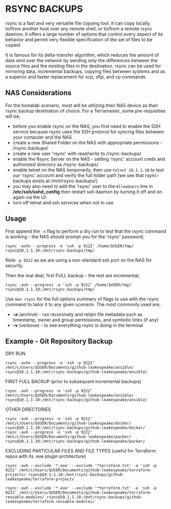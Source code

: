 # RSYNC BACKUPS
rsync is a fast and very versatile file copying tool. It can copy locally, to/from another host over any remote shell, or to/from a remote rsync daemon. It offers a large number of options that control every aspect of its behavior and permit very flexible specification of the set of files to be copied. 

It is famous for its delta-transfer algorithm, which reduces the amount of data sent over the network by sending only the differences between the source files and the existing files in the destination. rsync can be used for mirroring data, incremental backups, copying files between systems and as a superior and faster replacement for scp, sftp, and cp commands.

## NAS Considerations
For the homelab scenario, most will be utilizing their NAS device as their rsync backup destination of choice. For a Terramaster, some pre-requisities will be;

- before you enable rsync on the NAS, you first need to enable the SSH service because rsync uses the SSH protocol for syncing files between your computer and the NAS
- create a new Shared Folder on the NAS with appropriate permissions - /rsync-backups/
- create a new user 'rsync' with read/write to /rsync-backups/
- enable the Rsync Server on the NAS - setting 'rsync' account creds and authorized directory as /rsync-backups/
- enable telnet on the NAS temporarily, then use `telnet 10.1.1.10` to test our 'rsync' account and verify the full folder path (we see that rsync-backups exists at /mnt/rsync-backups/)
- you may also need to add the 'rsync' user to the `AllowUsers` line in **/etc/ssh/sshd_config** then restart ssh daemon by turning it off and on again via the UI
- turn off telnet and ssh services when not in use

## Usage
First append the `-n` flag to perform a dry run to test that the rsync command is working - the NAS should prompt you for the 'rsync' password;
```
rsync -avhn --progress -e 'ssh -p 9222' /home/$USER/tmp/ rsync@10.1.1.10:/mnt/rsync-backups/tmp/
```
Note `-p 9222` as we are using a non-standard ssh port on the NAS for security.

Then the real deal, first FULL backup - the rest are incremental;
```
rsync -avh --progress -e 'ssh -p 9222' /home/$USER/tmp/ rsync@10.1.1.10:/mnt/rsync-backups/tmp/
```
Use `man rsync` for the full options summary of flags to use with the rsync command to tailor it to any given scenario. The most commonly used are;
- **-a** (archive) - run recursively and retain file metadata such as timestamp, owner and group permissions, and symbolic links (if any)
- **-v** (verbose) - to see everything rsync is doing in the terminal

## Example - Git Repository Backup 
DRY RUN
```
rsync -avhn --progress -e 'ssh -p 9222' /mnt/c/Users/$USER/Documents/github-leakespeake/ansible/ rsync@10.1.1.10:/mnt/rsync-backups/github-leakespeake/ansible/
```
FIRST FULL BACKUP (prior to subsequent incremental backups)
```
rsync -avh --progress -e 'ssh -p 9222' /mnt/c/Users/$USER/Documents/github-leakespeake/ansible/ rsync@10.1.1.10:/mnt/rsync-backups/github-leakespeake/ansible/
```
OTHER DIRECTORIES
```
rsync -avh --progress -e 'ssh -p 9222' /mnt/c/Users/$USER/Documents/github-leakespeake/docker/ rsync@10.1.1.10:/mnt/rsync-backups/github-leakespeake/docker/
rsync -avh --progress -e 'ssh -p 9222' /mnt/c/Users/$USER/Documents/github-leakespeake/packer/ rsync@10.1.1.10:/mnt/rsync-backups/github-leakespeake/packer/
```
EXCLUDING PARTICULAR FILES AND FILE TYPES (useful for Terraform repos with its .exe plugin architecture)
```
rsync -avh --exclude '*.exe' --exclude '*terraform.txt' -e 'ssh -p 9222' /mnt/c/Users/$USER/Documents/github-leakespeake/terraform-projects/ rsync@10.1.1.10:/mnt/rsync-backups/github-leakespeake/terraform-projects

rsync -avh --exclude '*.exe' --exclude '*terraform.txt' -e 'ssh -p 9222' /mnt/c/Users/$USER/Documents/github-leakespeake/terraform-reusable-modules/ rsync@10.1.1.10:/mnt/rsync-backups/github-leakespeake/terraform-reusable-modules/
```